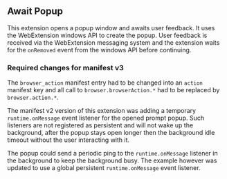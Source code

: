 ## Await Popup

This extension opens a popup window and awaits user feedback. It uses the WebExtension windows API to create the popup. User feedback is received via the WebExtension messaging system and the extension waits for the `onRemoved` event from the windows API before continuing.

### Required changes for manifest v3

The `browser_action` manifest entry had to be changed into an `action` manifest key and all call to
`browser.browserAction.*` had to be replaced by `browser.action.*`.

The manifest v2 version of this extension was adding a temporary `runtime.onMessage`
event listener for the opened prompt popup. Such listeners are not registered as
persistent and will not wake up the background, after the popup stays open longer
then the background idle timeout without the user interacting with it.

The popup could send a periodic ping to the `runtime.onMessage` listener in
the background to keep the background busy. The example however was updated
to use a global persistent `runtime.onMessage` event listener.
